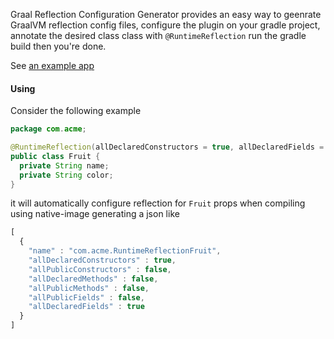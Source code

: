 Graal Reflection Configuration Generator provides an easy way to
geenrate GraalVM reflection config files, configure the
plugin on your gradle project, annotate the desired class class with
`@RuntimeReflection` run the gradle build then you're done.

See [an example app](https://github.com/mageddo/graal-reflection-configuration-generator/tree/master/example)

#### Using

Consider the following example 
```java
package com.acme;

@RuntimeReflection(allDeclaredConstructors = true, allDeclaredFields = true)
public class Fruit {
  private String name;
  private String color;   
}
```
it will automatically configure reflection for `Fruit` props when compiling using native-image generating a json like

```javascript
[
  {
    "name" : "com.acme.RuntimeReflectionFruit",
    "allDeclaredConstructors" : true,
    "allPublicConstructors" : false,
    "allDeclaredMethods" : false,
    "allPublicMethods" : false,
    "allPublicFields" : false,
    "allDeclaredFields" : true
  }
]
```
